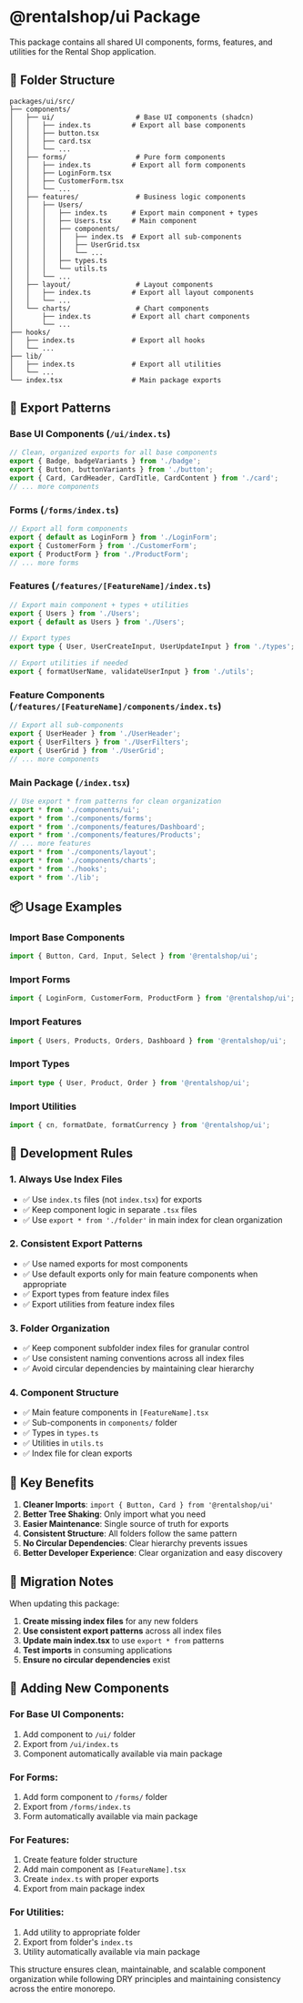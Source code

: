 # @rentalshop/ui Package

This package contains all shared UI components, forms, features, and utilities for the Rental Shop application.

## 📁 Folder Structure

```
packages/ui/src/
├── components/
│   ├── ui/                    # Base UI components (shadcn)
│   │   ├── index.ts          # Export all base components
│   │   ├── button.tsx
│   │   ├── card.tsx
│   │   └── ...
│   ├── forms/                 # Pure form components
│   │   ├── index.ts          # Export all form components
│   │   ├── LoginForm.tsx
│   │   ├── CustomerForm.tsx
│   │   └── ...
│   ├── features/              # Business logic components
│   │   ├── Users/
│   │   │   ├── index.ts      # Export main component + types
│   │   │   ├── Users.tsx     # Main component
│   │   │   ├── components/
│   │   │   │   ├── index.ts  # Export all sub-components
│   │   │   │   ├── UserGrid.tsx
│   │   │   │   └── ...
│   │   │   ├── types.ts
│   │   │   └── utils.ts
│   │   └── ...
│   ├── layout/                # Layout components
│   │   ├── index.ts          # Export all layout components
│   │   └── ...
│   └── charts/                # Chart components
│       ├── index.ts          # Export all chart components
│       └── ...
├── hooks/
│   ├── index.ts              # Export all hooks
│   └── ...
├── lib/
│   ├── index.ts              # Export all utilities
│   └── ...
└── index.tsx                 # Main package exports
```

## 🚀 Export Patterns

### **Base UI Components (`/ui/index.ts`)**
```typescript
// Clean, organized exports for all base components
export { Badge, badgeVariants } from './badge';
export { Button, buttonVariants } from './button';
export { Card, CardHeader, CardTitle, CardContent } from './card';
// ... more components
```

### **Forms (`/forms/index.ts`)**
```typescript
// Export all form components
export { default as LoginForm } from './LoginForm';
export { CustomerForm } from './CustomerForm';
export { ProductForm } from './ProductForm';
// ... more forms
```

### **Features (`/features/[FeatureName]/index.ts`)**
```typescript
// Export main component + types + utilities
export { Users } from './Users';
export { default as Users } from './Users';

// Export types
export type { User, UserCreateInput, UserUpdateInput } from './types';

// Export utilities if needed
export { formatUserName, validateUserInput } from './utils';
```

### **Feature Components (`/features/[FeatureName]/components/index.ts`)**
```typescript
// Export all sub-components
export { UserHeader } from './UserHeader';
export { UserFilters } from './UserFilters';
export { UserGrid } from './UserGrid';
// ... more components
```

### **Main Package (`/index.tsx`)**
```typescript
// Use export * from patterns for clean organization
export * from './components/ui';
export * from './components/forms';
export * from './components/features/Dashboard';
export * from './components/features/Products';
// ... more features
export * from './components/layout';
export * from './components/charts';
export * from './hooks';
export * from './lib';
```

## 📦 Usage Examples

### **Import Base Components**
```typescript
import { Button, Card, Input, Select } from '@rentalshop/ui';
```

### **Import Forms**
```typescript
import { LoginForm, CustomerForm, ProductForm } from '@rentalshop/ui';
```

### **Import Features**
```typescript
import { Users, Products, Orders, Dashboard } from '@rentalshop/ui';
```

### **Import Types**
```typescript
import type { User, Product, Order } from '@rentalshop/ui';
```

### **Import Utilities**
```typescript
import { cn, formatDate, formatCurrency } from '@rentalshop/ui';
```

## 🔧 Development Rules

### **1. Always Use Index Files**
- ✅ Use `index.ts` files (not `index.tsx`) for exports
- ✅ Keep component logic in separate `.tsx` files
- ✅ Use `export * from './folder'` in main index for clean organization

### **2. Consistent Export Patterns**
- ✅ Use named exports for most components
- ✅ Use default exports only for main feature components when appropriate
- ✅ Export types from feature index files
- ✅ Export utilities from feature index files

### **3. Folder Organization**
- ✅ Keep component subfolder index files for granular control
- ✅ Use consistent naming conventions across all index files
- ✅ Avoid circular dependencies by maintaining clear hierarchy

### **4. Component Structure**
- ✅ Main feature components in `[FeatureName].tsx`
- ✅ Sub-components in `components/` folder
- ✅ Types in `types.ts`
- ✅ Utilities in `utils.ts`
- ✅ Index file for clean exports

## 🚨 Key Benefits

1. **Cleaner Imports**: `import { Button, Card } from '@rentalshop/ui'`
2. **Better Tree Shaking**: Only import what you need
3. **Easier Maintenance**: Single source of truth for exports
4. **Consistent Structure**: All folders follow the same pattern
5. **No Circular Dependencies**: Clear hierarchy prevents issues
6. **Better Developer Experience**: Clear organization and easy discovery

## 🔄 Migration Notes

When updating this package:

1. **Create missing index files** for any new folders
2. **Use consistent export patterns** across all index files
3. **Update main index.tsx** to use `export * from` patterns
4. **Test imports** in consuming applications
5. **Ensure no circular dependencies** exist

## 📝 Adding New Components

### **For Base UI Components:**
1. Add component to `/ui/` folder
2. Export from `/ui/index.ts`
3. Component automatically available via main package

### **For Forms:**
1. Add form component to `/forms/` folder
2. Export from `/forms/index.ts`
3. Form automatically available via main package

### **For Features:**
1. Create feature folder structure
2. Add main component as `[FeatureName].tsx`
3. Create `index.ts` with proper exports
4. Export from main package index

### **For Utilities:**
1. Add utility to appropriate folder
2. Export from folder's `index.ts`
3. Utility automatically available via main package

This structure ensures clean, maintainable, and scalable component organization while following DRY principles and maintaining consistency across the entire monorepo.
